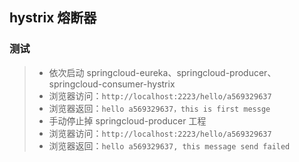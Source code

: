 ## hystrix 熔断器

### 测试
> * 依次启动 springcloud-eureka、springcloud-producer、springcloud-consumer-hystrix
> * 浏览器访问：`http://localhost:2223/hello/a569329637`
> * 浏览器返回：`hello a569329637，this is first messge`
> * 手动停止掉 springcloud-producer 工程
> * 浏览器访问：`http://localhost:2223/hello/a569329637`
> * 浏览器返回：`hello a569329637, this message send failed`
